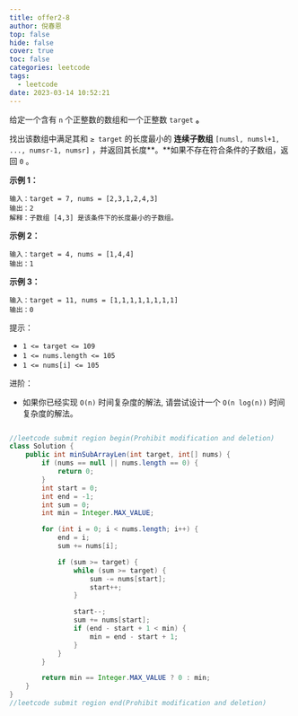 ```yaml
---
title: offer2-8
author: 倪春恩
top: false
hide: false
cover: true
toc: false
categories: leetcode
tags:
  - leetcode
date: 2023-03-14 10:52:21
---
```


给定一个含有 `n` 个正整数的数组和一个正整数 `target` **。**

找出该数组中满足其和 `≥ target` 的长度最小的 **连续子数组** `[numsl, numsl+1, ..., numsr-1, numsr]` ，并返回其长度**。**如果不存在符合条件的子数组，返回 `0` 。



**示例 1：**

```
输入：target = 7, nums = [2,3,1,2,4,3]
输出：2
解释：子数组 [4,3] 是该条件下的长度最小的子数组。
```

**示例 2：**

```
输入：target = 4, nums = [1,4,4]
输出：1
```

**示例 3：**

```
输入：target = 11, nums = [1,1,1,1,1,1,1,1]
输出：0
```



提示：

- `1 <= target <= 109`
- `1 <= nums.length <= 105`
- `1 <= nums[i] <= 105`



进阶：

- 如果你已经实现 `O(n)` 时间复杂度的解法, 请尝试设计一个 `O(n log(n))` 时间复杂度的解法。

```java

//leetcode submit region begin(Prohibit modification and deletion)
class Solution {
    public int minSubArrayLen(int target, int[] nums) {
        if (nums == null || nums.length == 0) {
            return 0;
        }
        int start = 0;
        int end = -1;
        int sum = 0;
        int min = Integer.MAX_VALUE;

        for (int i = 0; i < nums.length; i++) {
            end = i;
            sum += nums[i];

            if (sum >= target) {
                while (sum >= target) {
                    sum -= nums[start];
                    start++;
                }

                start--;
                sum += nums[start];
                if (end - start + 1 < min) {
                    min = end - start + 1;
                }
            }
        }

        return min == Integer.MAX_VALUE ? 0 : min;
    }
}
//leetcode submit region end(Prohibit modification and deletion)
```
